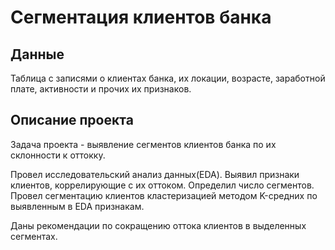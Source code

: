 # Сегментация клиентов банка
## Данные
Таблица с записями о клиентах банка, их локации, возрасте, заработной плате, активности и прочих их признаков.
## Описание проекта
 Задача проекта - выявление сегментов клиентов банка по их склонности к оттокку.
 
 Провел исследовательский анализ данных(EDA). Выявил признаки клиентов, коррелирующие с их оттоком. Определил число сегментов.
 Провел сегментацию клиентов кластеризацией методом K-средних по выявленным в EDA признакам.
 
 Даны рекомендации по сокращению оттока клиентов в выделенных сегментах.
